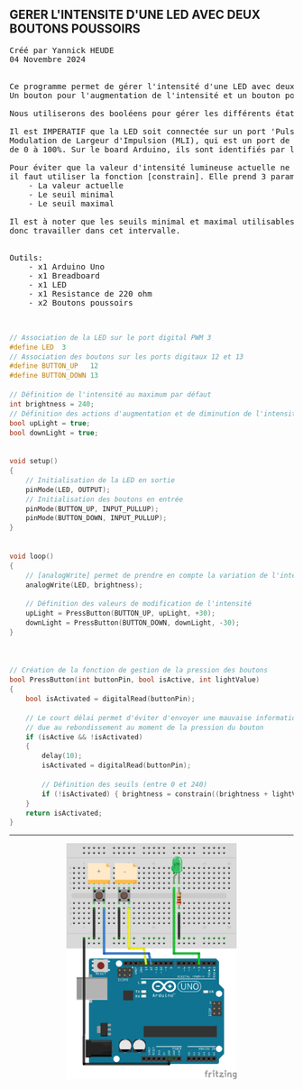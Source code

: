 ## GERER L'INTENSITE D'UNE LED AVEC DEUX BOUTONS POUSSOIRS

<pre>
Créé par Yannick HEUDE
04 Novembre 2024


Ce programme permet de gérer l'intensité d'une LED avec deux boutons poussoirs.
Un bouton pour l'augmentation de l'intensité et un bouton pour la diminution.

Nous utiliserons des booléens pour gérer les différents états des boutons et de la LED.

Il est IMPERATIF que la LED soit connectée sur un port 'Pulse Width Modulation' (PWM) ou 
Modulation de Largeur d'Impulsion (MLI), qui est un port de gestion de modulation allant
de 0 à 100%. Sur le board Arduino, ils sont identifiés par le signe [~].

Pour éviter que la valeur d'intensité lumineuse actuelle ne dépasse un seuil donné,
il faut utiliser la fonction [constrain]. Elle prend 3 paramètres:
    - La valeur actuelle
    - Le seuil minimal
    - Le seuil maximal
    
Il est à noter que les seuils minimal et maximal utilisables sont (0 - 255), nous pouvons
donc travailler dans cet intervalle.


Outils:
    - x1 Arduino Uno
    - x1 Breadboard
    - x1 LED
    - x1 Resistance de 220 ohm
    - x2 Boutons poussoirs
</pre>

<br>

```c
// Association de la LED sur le port digital PWM 3
#define LED  3
// Association des boutons sur les ports digitaux 12 et 13
#define BUTTON_UP   12
#define BUTTON_DOWN 13

// Définition de l'intensité au maximum par défaut
int brightness = 240;
// Définition des actions d'augmentation et de diminution de l'intensité
bool upLight = true;
bool downLight = true;


void setup()
{
    // Initialisation de la LED en sortie
    pinMode(LED, OUTPUT);
    // Initialisation des boutons en entrée
    pinMode(BUTTON_UP, INPUT_PULLUP);
    pinMode(BUTTON_DOWN, INPUT_PULLUP);
}


void loop()
{
    // [analogWrite] permet de prendre en compte la variation de l'intensité
    analogWrite(LED, brightness);

    // Définition des valeurs de modification de l'intensité
    upLight = PressButton(BUTTON_UP, upLight, +30);
    downLight = PressButton(BUTTON_DOWN, downLight, -30);
}



// Création de la fonction de gestion de la pression des boutons
bool PressButton(int buttonPin, bool isActive, int lightValue)
{
    bool isActivated = digitalRead(buttonPin);

    // Le court délai permet d'éviter d'envoyer une mauvaise information à la LED
    // due au rebondissement au moment de la pression du bouton
    if (isActive && !isActivated)
    {
        delay(10);
        isActivated = digitalRead(buttonPin);

        // Définition des seuils (entre 0 et 240)
        if (!isActivated) { brightness = constrain((brightness + lightValue), 0, 240); }
    }
    return isActivated;
}
```

---

<div align="center">
    <img
        src="https://github.com/AyckinnLisa/arduino/blob/main/LED/pics/04.png"
        style="width:60%">
</div>
